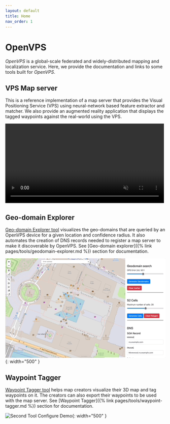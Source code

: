```yaml
---
layout: default
title: Home
nav_order: 1
---
```

# OpenVPS

*OpenVPS* is a global-scale federated and widely-distributed mapping and localization service. Here, we provide the documentation and links to some tools built for *OpenVPS*.

## VPS Map server

This is a reference implementation of a map server that provides the Visual Positioning Service (VPS) using neural-network based feature extractor and matcher. We also provide an augmented reality application that displays the tagged waypoints against the real-world using the VPS.

<video src="/assets/videos/spatial_server.mp4" autoplay loop muted width="500"></video>

## Geo-domain Explorer

<a href="https://openvps.github.io/geo-domain-explorer/" target="_blank">Geo-domain Explorer tool</a> visualizes the geo-domains that are queried by an OpenVPS device for a given location and confidence radius. It also automates the creation of DNS records needed to register a map server to make it discoverable by OpenVPS. See [Geo-domain explorer]({% link pages/tools/geodomain-explorer.md %}) section for documentation.

![Geo Domain Creator Tool Demo](/assets/gifs/geo-domain-explorer/query.gif){: width="500" }

## Waypoint Tagger 

<a href="https://openvps.github.io/waypoint-tagger/" target="_blank">Waypoint Tagger tool</a> helps map creators visualize their 3D map and tag waypoints on it. The creators can also export their waypoints to be used with the map server. See [Waypoint Tagger]({% link pages/tools/waypoint-tagger.md %}) section for documentation.

![Second Tool Configure Demo](/assets/gifs/waypoint-tagger/load-map.gif){: width="500" }
